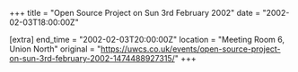 +++
title = "Open Source Project on Sun 3rd February 2002"
date = "2002-02-03T18:00:00Z"

[extra]
end_time = "2002-02-03T20:00:00Z"
location = "Meeting Room 6, Union North"
original = "https://uwcs.co.uk/events/open-source-project-on-sun-3rd-february-2002-1474488927315/"
+++




